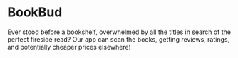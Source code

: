 # BookBud
Ever stood before a bookshelf, overwhelmed by all the titles in search of the perfect fireside read? Our app can scan the books, getting reviews, ratings, and potentially cheaper prices elsewhere!
